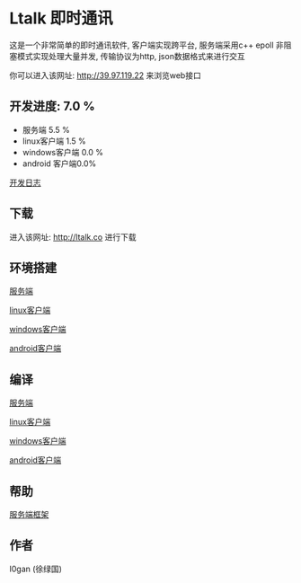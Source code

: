 # Ltalk 即时通讯


这是一个非常简单的即时通讯软件, 客户端实现跨平台, 服务端采用c++ epoll 非阻塞模式实现处理大量并发, 传输协议为http, json数据格式来进行交互

你可以进入该网址: http://39.97.119.22 来浏览web接口




## 开发进度:  7.0 %

* 服务端 5.5 %
* linux客户端  1.5 %
* windows客户端 0.0 %
* android 客户端0.0%

[开发日志](doc/dev-log/log.md)

## 下载

进入该网址: http://ltalk.co 进行下载



## 环境搭建

[服务端](doc/server/env.md)

[linux客户端](doc/linux/env.md)

[windows客户端]()

[android客户端]()



## 编译

[服务端](doc/server/complie.md)

[linux客户端](doc/linux/env.md)

[windows客户端]()

[android客户端]()




## 帮助

[服务端框架](doc/server/framework.md)



## 作者

I0gan (徐绿国)

